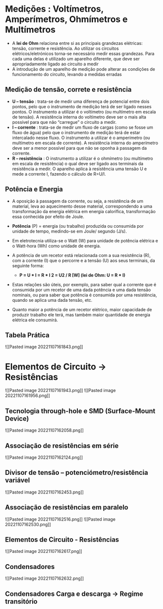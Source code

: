 # Medições : Voltímetros, Amperímetros, Ohmímetros e Multímetros

- A **lei de Ohm** relaciona entre si as principais grandezas elétricas: tensão, corrente e resistência. Ao utilizar os circuitos elétricos/eletrónicos torna-se necessário medir essas grandezas. Para cada uma delas é utilizado um aparelho diferente, que deve ser apropriadamente ligado ao circuito a medir
- A introdução de um aparelho de medição pode alterar as condições de funcionamento do circuito, levando a medidas erradas

## Medição de tensão, correte e resistência

- **U – tensão** : trata-se de medir uma diferença de potencial entre dois pontos, pelo que o instrumento de medição terá de ser ligado nesses pontos. O instrumento a utilizar é o voltímetro (ou multímetro em escala de tensão). A resistência interna do voltímetro deve ser o mais alta possível para que não “carregue” o circuito a medir. 
- **I – corrente** : trata-se de medir um fluxo de cargas (como se fosse um fluxo de água) pelo que o instrumento de medição terá de estar intercalado nesse fluxo. O instrumento a utilizar é o amperímetro (ou multímetro em escala de corrente). A resistência interna do amperímetro deve ser a menor possível para que não se oponha à passagem da corrente.
- **R – resistência** : O instrumento a utilizar é o ohmímetro (ou multímetro em escala de resistência) o qual deve ser ligado aos terminais da resistência a medir. O aparelho aplica à resistência uma tensão U e mede a corrente I, fazendo o cálculo de R=U/I.

## Potência e Energia
- A oposição à passagem da corrente, ou seja, a resistência de um material, leva ao aquecimento desse material, correspondendo a uma transformação da energia elétrica em energia calorífica, transformação essa conhecida por efeito de Joule.
- **Potência** (P) = energia (ou trabalho) produzida ou consumida por unidade de tempo, medindo-se em Joule/ segundo (J/s). 
- Em eletrotecnia utiliza-se o Watt (W) para unidade de potência elétrica e o Watt-hora (Wh) como unidade de energia. 
- A potência de um recetor está relacionada com a sua resistência (R), com a corrente (I) que o percorre e a tensão (U) aos seus terminais, da seguinte forma: 
	- **P = U * I = R * I 2 = U2 / R [W] (lei de Ohm: U = R * I)**

- Estas relações são úteis, por exemplo, para saber qual a corrente que é consumida por um recetor de uma dada potência e uma dada tensão nominais, ou para saber que potência é consumida por uma resistência, quando se aplica uma dada tensão, etc. 
- Quanto maior a potência de um recetor elétrico, maior capacidade de produzir trabalho ele terá, mas também maior quantidade de energia elétrica ele consumirá.

## Tabela Prática
![[Pasted image 20221107161843.png]]

# Elementos de Circuito -> Resistências 
![[Pasted image 20221107161943.png]]
![[Pasted image 20221107161956.png]]

## Tecnologia through-hole e SMD (Surface-Mount Device)
![[Pasted image 20221107162058.png]]

## Associação de resistências em série
![[Pasted image 20221107162124.png]]

## Divisor de tensão – potenciómetro/resistência variável
![[Pasted image 20221107162453.png]]

## Associação de resistências em paralelo
![[Pasted image 20221107162516.png]]
![[Pasted image 20221107162530.png]]

## Elementos de Circuito - Resistências

![[Pasted image 20221107162617.png]]

## Condensadores
![[Pasted image 20221107162632.png]]

## Condensadores Carga e descarga -> Regime transitório
